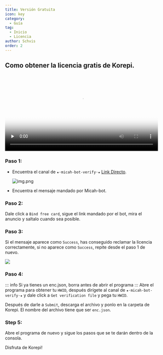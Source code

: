 ```yaml
---
title: Versión Gratuita
icon: key
category:
  - Guía
tag:
  - Inicio
  - Licencia
author: Schvis
order: 2
---
```


## Como obtener la licencia gratis de Korepi.

<video controls preload="none" width="100%" poster="https://nextcloud.atruicardona.xyz/s/6Lq9c23qJFPYdcZ/preview"><source src="https://nextcloud.atruicardona.xyz/s/6Lq9c23qJFPYdcZ/download" type="video/mp4"></video>

### Paso 1:
- Encuentra el canal de `★⋅micah-bot-verify⋅★` [Link Directo](https://discord.com/channels/1069057220802781265/1203687333107335198).

  ![img.png](/assets/images/docs/202402/verify-1.png)
- Encuentra el mensaje mandado por Micah-bot.

### Paso 2:
Dale click a `Bind free card`, sigue el link mandado por el bot, mira el anuncio y saltalo cuando sea posible.

### Paso 3:
Si el mensaje aparece como `Success`, has conseguido reclamar la licencia correctamente, si no aparece como `Success`, repite desde el paso 1 de nuevo.

![](/assets/images/docs/202312/success.png)
### Paso 4:
::: info Si ya tienes un enc.json, borra antes de abrir el programa
:::
Abre el programa para obtener tu `HWID`, después dirígete al canal de `★⋅micah-bot-verify⋅★` y dale click a `Get verification file` y pega tu `HWID`.

Después de darle a `Submit`, descarga el archivo y ponlo en la carpeta de Korepi. El nombre del archivo tiene que ser `enc.json`.

### Step 5:
Abre el programa de nuevo y sigue los pasos que se te darán dentro de la consola.

Disfruta de Korepi!